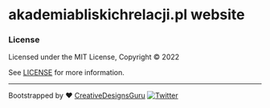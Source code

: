 # akademiabliskichrelacji.pl website
### License

Licensed under the MIT License, Copyright © 2022

See [LICENSE](LICENSE) for more information.

---

Bootstrapped by ♥ [CreativeDesignsGuru](https://creativedesignsguru.com) [![Twitter](https://img.shields.io/twitter/url/https/twitter.com/cloudposse.svg?style=social&label=Follow%20%40Ixartz)](https://twitter.com/ixartz)
